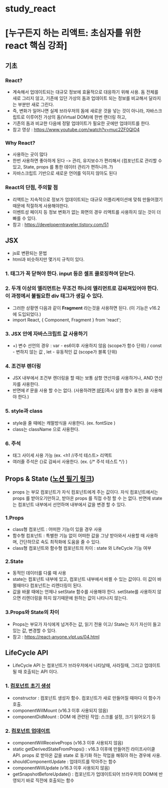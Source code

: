 # study_react

# [누구든지 하는 리액트: 초심자를 위한 react 핵심 강좌]
## 기초

### React?
- 계속해서 업데이트되는 대규모 정보에 효율적으로 대응하기 위해 사용. 돔 전체를 새로 그리지 않고, 기존에 있던 가상의 돔과 업데이트 되는 정보를 비교해서 달라지는 부분만 새로 그린다.
- 즉, 변화가 일어나면 실제 브라우저의 돔에 새로운 것을 넣는 것이 아니라, 자바스크립트로 이루어진 가상의 돔(Virtual DOM)에 한번 랜더링 하고,
- 기존의 돔과 비교한 다음에 정말 업데이트가 필요한 곳에만 업데이트를 한다.
- 참고 영상 : https://www.youtube.com/watch?v=muc2ZF0QIO4

### Why React?
- 사용하는 곳이 많다
- 한번 사용하면 좋아하게 된다 -> 관리, 유지보수가 편리해서 (컴포넌트로 관리할 수 있고, State, props 를 통한 데이터 관리가 편하니까..?)
- 자바스크립트 기반으로 새로운 언어를 익히지 않아도 된다

### React의 단점, 주의할 점
- 리액트는 지속적으로 정보가 업데이트되는 대규모 어플리케이션에 맞춰 만들어졌기 때문에 적절하게 사용해야한다.
- 이벤트성 페이지 등 정보 변화가 없는 화면의 경우 리액트를 사용하지 않는 것이 더 빠를 수 있다.
- 참고 : https://developerntraveler.tistory.com/51

## JSX
- js로 변환되는 문법
- html과 비슷하지만 몇가지 규칙이 있다.
### 1. 태그가 꼭 닫혀야 한다. input 등은 셀프 클로징하여 닫는다. 

### 2. 두개 이상의 엘리먼트는 무조건 하나의 엘리먼트로 감싸져있어야 한다. 이 과정에서 불필요한 div 태그가 생길 수 있다. 
- 그러한 상황엔 다음과 같이 <strong>Fragment</strong> 라는것을 사용하면 된다. (이 기능은 v16.2 에 도입되었다.)
- import React, { Component, Fragment } from 'react';

### 3. JSX 안에 자바스크립트 값 사용하기
- +) 변수 선언의 경우 : var - es6이후 사용하지 않음 (scope가 함수 단위) / const - 변하지 않는 값 , let - 유동적인 값 (scope가 블록 단위)

### 4. 조건부 렌더링
- JSX 내부에서 조건부 렌더링을 할 때는 보통 삼항 연산자를 사용하거나, AND 연산자를 사용한다.
- 반면에 if 문을 사용 할 수는 없다. (사용하려면 <a href="https://developer.mozilla.org/ko/docs/Glossary/IIFE" target="_blank">IIFE</a>(즉시 실행 함수 표현) 을 사용해야 한다.)

### 5. style과 class
- style을 줄 때에는 캐멀방식을 사용한다. (ex. fontSize )
- class는 className 으로 사용한다.

### 6. 주석
- 태그 사이세 사용 가능 (ex. <h1 //주석 테스트> 리액트 </h1>
- 여러줄 주석은 {}로 감싸서 사용한다. (ex. {/* 주석 테스트 */} )

## Props & State (<a href="https://www.notion.so/Props-79fa90e46d7a435d8a98cc322f9f5e99" target="_blank">노션 필기 링크</a>)
- props 는 부모 컴포넌트가 자식 컴포넌트에게 주는 값이다. 자식 컴포넌트에서는 props 를 받아오기만하고, 받아온 props 를 직접 수정 할 수 는 없다.
반면에 state 는 컴포넌트 내부에서 선언하며 내부에서 값을 변경 할 수 있다.
### 1.Props
- class형 컴포넌트 : 어떠한 기능이 있을 경우 사용
- 함수형 컴포넌트 : 특별한 기능 없이 어떠한 값을 그냥 받아와서 사용할 때 사용하며, 간단하므로 속도 최적화에 도움을 줄 수 있다.
- class형 컴포넌트와 함수형 컴포넌트의 차이 : state 와 LifeCycle 기능 여부

### 2.State
- 동적인 데이터를 다룰 때 사용
- state는 컴포넌트 내부에 있고, 컴포넌트 내부에서 바뀔 수 있는 값이다. 이 값이 바뀔때마다 컴포넌트는 리렌더링이 된다.
- 값을 바꿀 때에는 언제나 setState 함수를 사용해야 한다. setState를 사용하지 않으면 리렌더링을 하지 않기때문에 원하는 값이 나타나지 않는다.

### 3.Props와 State의 차이
- Props는 부모가 자식에게 넘겨주는 값, 읽기 전용 이고/ State는 자기 자신이 들고있는 값, 변경할 수 있다.
- 참고 : https://react-anyone.vlpt.us/04.html

## LifeCycle API
- LifeCycle API 는 컴포넌트가 브라우저에서 나타날때, 사라질때, 그리고 업데이트 될 때 호출되는 API 이다.
### 1. <a href="https://www.notion.so/958c0d1c2a004b139bad5d475a2cf01a" target="_blank">컴포넌트 초기 생성</a>
- constructor : 컴포넌트 생성자 함수. 컴포넌트가 새로 만들어질 때마다 이 함수가 호출.
- componentWillMount (v16.3 이후 사용되지 않음)
- componentDidMount : DOM 에 관련된 작업: 스크롤 설정, 크기 읽어오기 등

### 2. <a href="https://www.notion.so/6f4e4c34a1f84ccc87a702549112b578" target="_blank">컴포넌트 업데이트</a>
- componentWillReceiveProps (v16.3 이후 사용되지 않음)
- static getDerivedStateFromProps() : v16.3 이후에 만들어진 라이프사이클 API.  props 로 받아온 값을 state 로 동기화 하는 작업을 해줘야 하는 경우에 사용.
- shouldComponentUpdate : 업데이트를 막아주는 함수
- componentWillUpdate (v16.3 이후 사용되지 않음)
- getSnapshotBeforeUpdate() : 컴포넌트가 업데이트되어 브라우저의 DOM에 반영되기 바로 직전에 호출되는 함수
